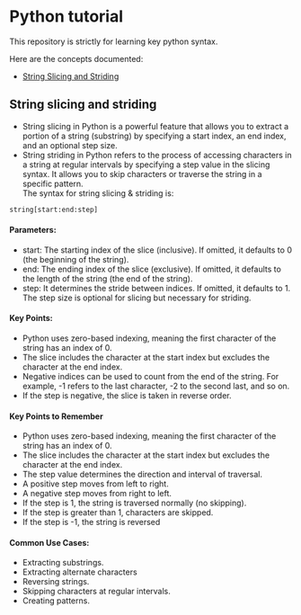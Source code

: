 # Python tutorial
This repository is strictly for learning key python syntax.

Here are the concepts documented:  
- [String Slicing and Striding](#string_slicing_and_striding)

## String slicing and striding
- String slicing in Python is a powerful feature that allows you to extract a portion of a string (substring) by specifying a start index, an end index, and an optional step size.  
- String striding in Python refers to the process of accessing characters in a string at regular intervals by specifying a step value in the slicing syntax. It allows you to skip characters or traverse the string in a specific pattern.  
The syntax for string slicing & striding is:  
```python
string[start:end:step]
```
#### Parameters:
- start: The starting index of the slice (inclusive). If omitted, it defaults to 0 (the beginning of the string).
- end: The ending index of the slice (exclusive). If omitted, it defaults to the length of the string (the end of the string).
- step: It determines the stride between indices. If omitted, it defaults to 1. The step size is optional for slicing but necessary for striding.

#### Key Points:
- Python uses zero-based indexing, meaning the first character of the string has an index of 0.
- The slice includes the character at the start index but excludes the character at the end index.
- Negative indices can be used to count from the end of the string. For example, -1 refers to the last character, -2 to the second last, and so on.
- If the step is negative, the slice is taken in reverse order.

#### Key Points to Remember
- Python uses zero-based indexing, meaning the first character of the string has an index of 0.
- The slice includes the character at the start index but excludes the character at the end index.
- The step value determines the direction and interval of traversal.
- A positive step moves from left to right.
- A negative step moves from right to left.
- If the step is 1, the string is traversed normally (no skipping).
- If the step is greater than 1, characters are skipped.
- If the step is -1, the string is reversed

#### Common Use Cases:
- Extracting substrings.
- Extracting alternate characters
- Reversing strings.
- Skipping characters at regular intervals.
- Creating patterns.
